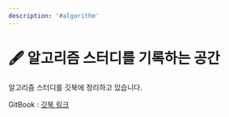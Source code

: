 ```yaml
---
description: '#algorithm'
---
```


# 🖋 알고리즘 스터디를 기록하는 공간

알고리즘 스터디를 깃북에 정리하고 있습니다.  

GitBook : [깃북 링크](https://app.gitbook.com/@allover3773/s/algorithmground/)

